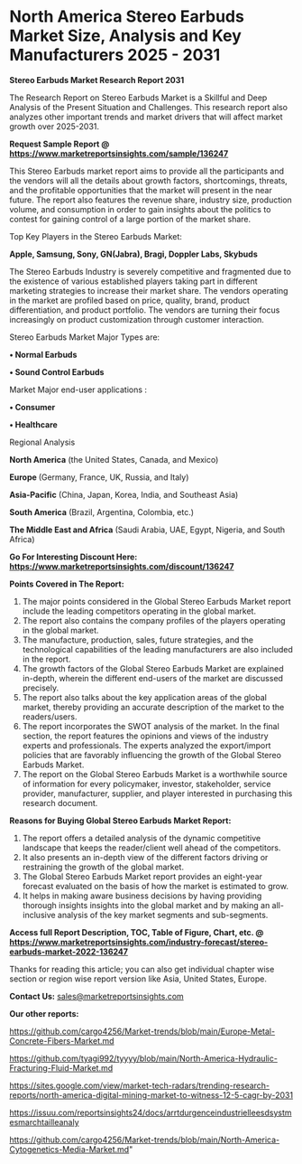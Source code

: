 # North America Stereo Earbuds Market Size, Analysis and Key Manufacturers 2025 - 2031

<strong>Stereo Earbuds Market Research Report 2031</strong>

The Research Report on Stereo Earbuds Market is a Skillful and Deep Analysis of the Present Situation and Challenges. This research report also analyzes other important trends and market drivers that will affect market growth over 2025-2031.

<strong>Request Sample Report @ <a href=https://www.marketreportsinsights.com/sample/136247>https://www.marketreportsinsights.com/sample/136247</a></strong>

This Stereo Earbuds market report aims to provide all the participants and the vendors will all the details about growth factors, shortcomings, threats, and the profitable opportunities that the market will present in the near future. The report also features the revenue share, industry size, production volume, and consumption in order to gain insights about the politics to contest for gaining control of a large portion of the market share.

Top Key Players in the Stereo Earbuds Market:

<strong>Apple, Samsung, Sony, GN(Jabra), Bragi, Doppler Labs, Skybuds</strong>

The Stereo Earbuds Industry is severely competitive and fragmented due to the existence of various established players taking part in different marketing strategies to increase their market share. The vendors operating in the market are profiled based on price, quality, brand, product differentiation, and product portfolio. The vendors are turning their focus increasingly on product customization through customer interaction.

Stereo Earbuds Market Major Types are:

<strong>• Normal Earbuds

• Sound Control Earbuds</strong>

Market Major end-user applications :

<strong>• Consumer

• Healthcare</strong>

Regional Analysis

</u><strong><b>North America</b></strong> (the United States, Canada, and Mexico)

<strong><b>Europe </b></strong>(Germany, France, UK, Russia, and Italy)

<strong><b>Asia-Pacific</b></strong> (China, Japan, Korea, India, and Southeast Asia)

<strong><b>South America</b></strong> (Brazil, Argentina, Colombia, etc.)

<strong><b>The Middle East and Africa</b></strong> (Saudi Arabia, UAE, Egypt, Nigeria, and South Africa)

<strong>Go For Interesting Discount Here: <a href=https://www.marketreportsinsights.com/discount/136247>https://www.marketreportsinsights.com/discount/136247</a></strong>

<strong>Points Covered in The Report:</strong>
<ol>
  <li>The major points considered in the Global Stereo Earbuds Market report include the leading competitors operating in the global market.</li>
  <li>The report also contains the company profiles of the players operating in the global market.</li>
  <li>The manufacture, production, sales, future strategies, and the technological capabilities of the leading manufacturers are also included in the report.</li>
  <li>The growth factors of the Global Stereo Earbuds Market are explained in-depth, wherein the different end-users of the market are discussed precisely.</li>
  <li>The report also talks about the key application areas of the global market, thereby providing an accurate description of the market to the readers/users.</li>
  <li>The report incorporates the SWOT analysis of the market. In the final section, the report features the opinions and views of the industry experts and professionals. The experts analyzed the export/import policies that are favorably influencing the growth of the Global Stereo Earbuds Market.</li>
  <li>The report on the Global Stereo Earbuds Market is a worthwhile source of information for every policymaker, investor, stakeholder, service provider, manufacturer, supplier, and player interested in purchasing this research document.</li>
</ol>
<strong>Reasons for Buying Global Stereo Earbuds Market Report:</strong>

<ol>
  <li>The report offers a detailed analysis of the dynamic competitive landscape that keeps the reader/client well ahead of the competitors.</li>
  <li>It also presents an in-depth view of the different factors driving or restraining the growth of the global market.</li>
  <li>The Global Stereo Earbuds Market report provides an eight-year forecast evaluated on the basis of how the market is estimated to grow.</li>
  <li>It helps in making aware business decisions by having providing thorough insights insights into the global market and by making an all-inclusive analysis of the key market segments and sub-segments.</li>
</ol>
<strong>Access full Report Description, TOC, Table of Figure, Chart, etc. @ <a href=https://www.marketreportsinsights.com/industry-forecast/stereo-earbuds-market-2022-136247>https://www.marketreportsinsights.com/industry-forecast/stereo-earbuds-market-2022-136247</a></strong>


Thanks for reading this article; you can also get individual chapter wise section or region wise report version like Asia, United States, Europe.

<strong>Contact Us:</strong>
sales@marketreportsinsights.com

<strong>Our other reports:</strong>

<a href=https://github.com/cargo4256/Market-trends/blob/main/Europe-Metal-Concrete-Fibers-Market.md>https://github.com/cargo4256/Market-trends/blob/main/Europe-Metal-Concrete-Fibers-Market.md</a>

<a href=https://github.com/tyagi992/tyyyy/blob/main/North-America-Hydraulic-Fracturing-Fluid-Market.md>https://github.com/tyagi992/tyyyy/blob/main/North-America-Hydraulic-Fracturing-Fluid-Market.md</a>

<a href=https://sites.google.com/view/market-tech-radars/trending-research-reports/north-america-digital-mining-market-to-witness-12-5-cagr-by-2031>https://sites.google.com/view/market-tech-radars/trending-research-reports/north-america-digital-mining-market-to-witness-12-5-cagr-by-2031</a>

<a href=https://issuu.com/reportsinsights24/docs/arrtdurgenceindustrielleesdsystmesmarchtailleanaly>https://issuu.com/reportsinsights24/docs/arrtdurgenceindustrielleesdsystmesmarchtailleanaly</a>

<a href=https://github.com/cargo4256/Market-trends/blob/main/North-America-Cytogenetics-Media-Market.md>https://github.com/cargo4256/Market-trends/blob/main/North-America-Cytogenetics-Media-Market.md</a>"
